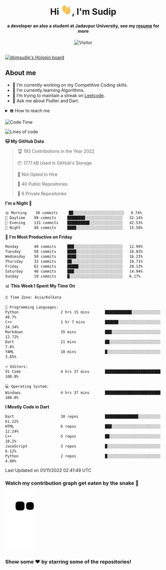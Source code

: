 <div align="center">
<h1 align="center">Hi <img width="35" src="https://github.com/1999AZZAR/1999AZZAR/blob/main/resources/img/waving.gif">, I'm Sudip</h1>
<h4 align="center">a developer an also a student at Jadavpur University, see my <a href="[https://github.com/1999AZZAR/1999AZZAR/blob/main/assets/doc/azzar_resume.pdf](https://drive.google.com/file/d/1myckpQvEluq-6e7x4cK06Dj2dcwXp27J/view?usp=sharing)" target="_blank">resume</a> for more</h4>
  <img align="center"
         src="https://profile-counter.glitch.me/imsudip/count.svg"
         alt="Visitor" height="30"/>
</div>

<br>

[![@imsudip's Holopin board](https://holopin.me/imsudip)](https://holopin.io/@imsudip)

## About me

- 🔭 I’m currently working on my Competitive Coding skills.
- 🌱 I’m currently learning Algorithms.
- 👯 I’m trying to maintain a streak on [Leetcode](https://leetcode.com/sudipghosh9333/).
- 💬 Ask me about Flutter and Dart.

<details>
  <summary>☎️ How to reach me</summary>
<div>
  <samp>
    <h2 align="center"></h2>
    <p align="center">
      <br/>
      <a href="https://www.linkedin.com/in/imsudip/" target="blank"><img align="center"
         src="https://img.shields.io/badge/linkedin-%231DA1F2.svg?style=for-the-badge&logo=linkedin&logoColor=white"
         alt="azzar" height="30"/></a>
      <a href="mailto:sudipghosh9333@gmail.com" target="blank"><img align="center"
         src="https://img.shields.io/badge/gmail-EA4335.svg?style=for-the-badge&logo=gmail&logoColor=white"
         alt="azzar" height="30"/></a>
         <a href="https://wa.me/+917908646141" target="blank"><img align="center"
         src="https://img.shields.io/badge/whatsapp-4B7F1.svg?style=for-the-badge&logo=whatsapp&logoColor=white"
         alt="azzar" height="30"/></a>
    </p>
  </samp>
</div>
</details>

<!--START_SECTION:waka-->
![Code Time](http://img.shields.io/badge/Code%20Time-104%20hrs%203%20mins-blue)

![Lines of code](https://img.shields.io/badge/From%20Hello%20World%20I%27ve%20Written-991%20Thousand%20lines%20of%20code-blue)

**🐱 My GitHub Data** 

> 🏆 193 Contributions in the Year 2022
 > 
> 📦 177.1 kB Used in GitHub's Storage 
 > 
> 🚫 Not Opted to Hire
 > 
> 📜 40 Public Repositories 
 > 
> 🔑 6 Private Repositories  
 > 
**I'm a Night 🦉** 

```text
🌞 Morning    30 commits     ██░░░░░░░░░░░░░░░░░░░░░░░   9.74% 
🌆 Daytime    99 commits     ████████░░░░░░░░░░░░░░░░░   32.14% 
🌃 Evening    131 commits    ██████████░░░░░░░░░░░░░░░   42.53% 
🌙 Night      48 commits     ████░░░░░░░░░░░░░░░░░░░░░   15.58%

```
📅 **I'm Most Productive on Friday** 

```text
Monday       40 commits     ███░░░░░░░░░░░░░░░░░░░░░░   12.99% 
Tuesday      58 commits     ████░░░░░░░░░░░░░░░░░░░░░   18.83% 
Wednesday    50 commits     ████░░░░░░░░░░░░░░░░░░░░░   16.23% 
Thursday     33 commits     ██░░░░░░░░░░░░░░░░░░░░░░░   10.71% 
Friday       62 commits     █████░░░░░░░░░░░░░░░░░░░░   20.13% 
Saturday     46 commits     ███░░░░░░░░░░░░░░░░░░░░░░   14.94% 
Sunday       19 commits     █░░░░░░░░░░░░░░░░░░░░░░░░   6.17%

```


📊 **This Week I Spent My Time On** 

```text
⌚︎ Time Zone: Asia/Kolkata

💬 Programming Languages: 
Python                   2 hrs 15 mins       ████████████░░░░░░░░░░░░░   48.7% 
C++                      1 hr 7 mins         ██████░░░░░░░░░░░░░░░░░░░   24.34% 
Markdown                 35 mins             ███░░░░░░░░░░░░░░░░░░░░░░   12.72% 
Dart                     21 mins             ██░░░░░░░░░░░░░░░░░░░░░░░   7.6% 
YAML                     10 mins             █░░░░░░░░░░░░░░░░░░░░░░░░   3.85%

🔥 Editors: 
VS Code                  4 hrs 37 mins       █████████████████████████   100.0%

💻 Operating System: 
Windows                  4 hrs 37 mins       █████████████████████████   100.0%

```

**I Mostly Code in Dart** 

```text
Dart                     30 repos            ███████████████░░░░░░░░░░   61.22% 
HTML                     6 repos             ███░░░░░░░░░░░░░░░░░░░░░░   12.24% 
C++                      5 repos             ██░░░░░░░░░░░░░░░░░░░░░░░   10.2% 
JavaScript               3 repos             █░░░░░░░░░░░░░░░░░░░░░░░░   6.12% 
Python                   2 repos             █░░░░░░░░░░░░░░░░░░░░░░░░   4.08%

```



 Last Updated on 01/11/2022 02:41:49 UTC
<!--END_SECTION:waka-->

### Watch my contribution graph get eaten by the snake 🐍

<!-- refer this: https://dev.to/mishmanners/how-to-enable-github-actions-on-your-profile-readme-for-a-contribution-graph-4l66 -->

![imsudip snake gif](https://github.com/imsudip/imsudip/blob/output/github-contribution-grid-snake.svg)

### Show some ❤️ by starring some of the repositories!
